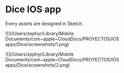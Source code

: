 # Dice IOS app

Every assets are designed in Sketch.

![](/Users/zephyr/Library/Mobile Documents/com~apple~CloudDocs/PROYECTOS/IOS apps/Dice/screenshots/1.png)

![](/Users/zephyr/Library/Mobile Documents/com~apple~CloudDocs/PROYECTOS/IOS apps/Dice/screenshots/2.png)